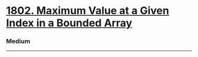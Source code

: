 # [1802. Maximum Value at a Given Index in a Bounded Array](https://leetcode.com/problems/maximum-value-at-a-given-index-in-a-bounded-array/)
### Medium
---
